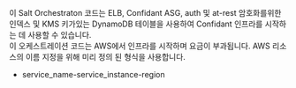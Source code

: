 이 Salt Orchestraton 코드는 ELB, Confidant ASG, auth 및 at-rest 암호화를위한 인덱스 및 KMS 키가있는 DynamoDB 테이블을 사용하여 Confidant 인프라를 시작하는 데 사용할 수 있습니다.  
이 오케스트레이션 코드는 AWS에서 인프라를 시작하며 요금이 부과됩니다. AWS 리소스의 이름 지정을 위해 미리 정의 된 형식을 사용합니다.  
* service_name-service_instance-region
